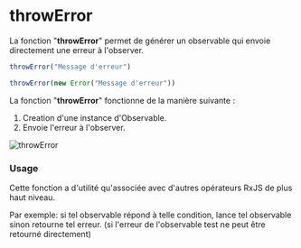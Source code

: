 # throwError
La fonction "**throwError**" permet de générer un observable qui envoie directement
une erreur à l'observer.

```javascript
throwError("Message d'erreur")

throwError(new Error("Message d'erreur"))
```

La fonction "**throwError**" fonctionne de la manière suivante :
1. Creation d'une instance d'Observable.
2. Envoie l'erreur à l'observer.

![throwError](http://www.plantuml.com/plantuml/proxy?cache=no&src=https://raw.githubusercontent.com/cedriclecocq/rxjs-exemple/main/creation/throwError/throwError.puml)

### Usage

Cette fonction a d'utilité qu'associée avec d'autres opérateurs RxJS de plus haut niveau.

Par exemple: si tel observable répond à telle condition, lance tel observable sinon retourne tel erreur.
(si l'erreur de l'observable test ne peut être retourné directement)
